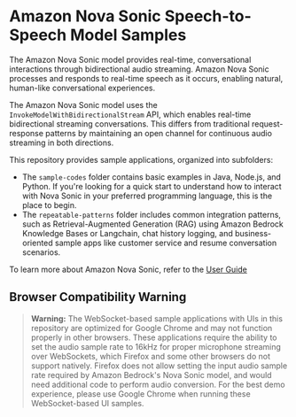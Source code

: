 # Amazon Nova Sonic Speech-to-Speech Model Samples 

The Amazon Nova Sonic model provides real-time, conversational interactions through bidirectional audio streaming. Amazon Nova Sonic processes and responds to real-time speech as it occurs, enabling natural, human-like conversational experiences.

The Amazon Nova Sonic model uses the `InvokeModelWithBidirectionalStream` API, which enables real-time bidirectional streaming conversations. This differs from traditional request-response patterns by maintaining an open channel for continuous audio streaming in both directions.

This repository provides sample applications, organized into subfolders:
- The `sample-codes` folder contains basic examples in Java, Node.js, and Python. If you're looking for a quick start to understand how to interact with Nova Sonic in your preferred programming language, this is the place to begin.
- The `repeatable-patterns` folder includes common integration patterns, such as Retrieval-Augmented Generation (RAG) using Amazon Bedrock Knowledge Bases or Langchain, chat history logging, and business-oriented sample apps like customer service and resume conversation scenarios.

To learn more about Amazon Nova Sonic, refer to the [User Guide](https://docs.aws.amazon.com/nova/latest/userguide/speech.html)

## Browser Compatibility Warning
> **Warning:** The WebSocket-based sample applications with UIs in this repository are optimized for Google Chrome and may not function properly in other browsers. These applications require the ability to set the audio sample rate to 16kHz for proper microphone streaming over WebSockets, which Firefox and some other browsers do not support natively.
Firefox does not allow setting the input audio sample rate required by Amazon Bedrock's Nova Sonic model, and would need additional code to perform audio conversion. For the best demo experience, please use Google Chrome when running these WebSocket-based UI samples.